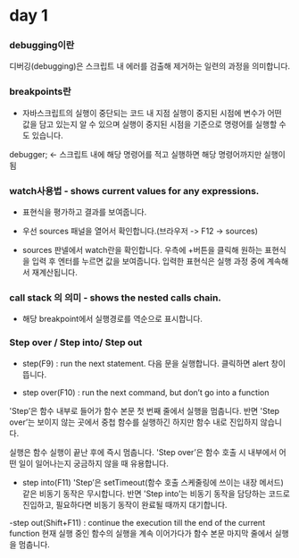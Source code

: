 # day 1

### debugging이란

디버깅(debugging)은 스크립트 내 에러를 검출해 제거하는 일련의 과정을 의미합니다.

### breakpoints란

- 자바스크립트의 실행이 중단되는 코드 내 지점
  실행이 중지된 시점에 변수가 어떤 값을 담고 있는지 알 수 있으며 실행이 중지된 시점을 기준으로 명령어를 실행할 수도 있습니다.

debugger; <- 스크립트 내에 해당 명령어를 적고 실행하면 해당 명령어까지만 실행이 됨

### watch사용법 - shows current values for any expressions.

- 표현식을 평가하고 결과를 보여줍니다.

- 우선 sources 패널을 열어서 확인합니다.(브라우저 -> F12 -> sources)
- sources 판넬에서 watch란을 확인합니다.
  우측에 +버튼을 클릭해 원하는 표현식을 입력 후 엔터를 누르면 값을 보여줍니다.
  입력한 표현식은 실행 과정 중에 계속해서 재계산됩니다.

### call stack 의 의미 - shows the nested calls chain.

- 해당 breakpoint에서 실행경로를 역순으로 표시합니다.

### Step over / Step into/ Step out

- step(F9) : run the next statement.
  다음 문을 실행합니다. 클릭하면 alert 창이 뜹니다.

- step over(F10) : run the next command, but don’t go into a function

'Step’은 함수 내부로 들어가 함수 본문 첫 번째 줄에서 실행을 멈춥니다. 반면 'Step over’는 보이지 않는 곳에서 중첩 함수를 실행하긴 하지만 함수 내로 진입하지 않습니다.

실행은 함수 실행이 끝난 후에 즉시 멈춥니다.
'Step over’은 함수 호출 시 내부에서 어떤 일이 일어나는지 궁금하지 않을 때 유용합니다.

- step into(F11)
  'Step’은 setTimeout(함수 호출 스케줄링에 쓰이는 내장 메서드)같은 비동기 동작은 무시합니다.
  반면 'Step into’는 비동기 동작을 담당하는 코드로 진입하고, 필요하다면 비동기 동작이 완료될 때까지 대기합니다.

-step out(Shift+F11) : continue the execution till the end of the current function
현재 실행 중인 함수의 실행을 계속 이어가다가 함수 본문 마지막 줄에서 실행을 멈춥니다.
